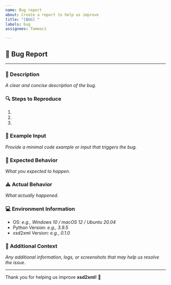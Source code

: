 ```yaml
---
name: Bug report
about: Create a report to help us improve
title: "[BUG] "
labels: bug
assignees: Tommac1

---
```


## 🐛 Bug Report

---

### 📰 Description

*A clear and concise description of the bug.*

### 🔍 Steps to Reproduce

1.
2.
3.

### 📝 Example Input

*Provide a minimal code example or input that triggers the bug.*

### 🤔 Expected Behavior

*What you expected to happen.*

### ⚠️ Actual Behavior

*What actually happened.*

### 💻 Environment Information

- OS: *e.g., Windows 10 / macOS 12 / Ubuntu 20.04*
- Python Version: *e.g., 3.9.5*
- xsd2xml Version: *e.g., 0.1.0*

### 📄 Additional Context

*Any additional information, logs, or screenshots that may help us resolve the issue.*

---

Thank you for helping us improve **xsd2xml**! 🙏
